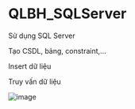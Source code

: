 # QLBH_SQLServer

Sử dụng SQL Server 

Tạo CSDL, bảng, constraint,...

Insert dữ liệu

Truy vấn dữ liệu

![image](https://user-images.githubusercontent.com/87920258/234213195-a76e2dce-ba9a-4cd4-aedf-41e6bb7234f6.png)



